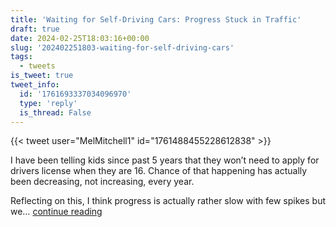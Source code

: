 ```yaml
---
title: 'Waiting for Self-Driving Cars: Progress Stuck in Traffic'
draft: true
date: 2024-02-25T18:03:16+00:00
slug: '202402251803-waiting-for-self-driving-cars'
tags:
  - tweets
is_tweet: true
tweet_info:
  id: '1761693337034096970'
  type: 'reply'
  is_thread: False
---
```




{{< tweet user="MelMitchell1" id="1761488455228612838" >}}

I have been telling kids since past 5 years that they won’t need to apply for drivers license when they are 16. Chance of that happening has actually been decreasing, not increasing, every year. 

Reflecting on this, I think progress is actually rather slow with few spikes but we… [continue reading](https://x.com/sytelus/status/1761693337034096970)
